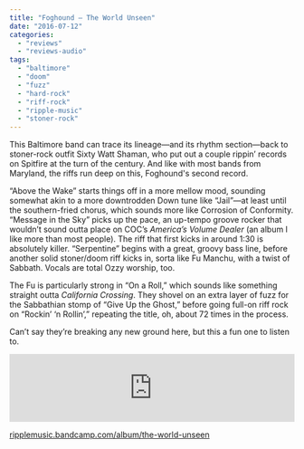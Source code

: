 ```yaml
---
title: "Foghound – The World Unseen"
date: "2016-07-12"
categories: 
  - "reviews"
  - "reviews-audio"
tags: 
  - "baltimore"
  - "doom"
  - "fuzz"
  - "hard-rock"
  - "riff-rock"
  - "ripple-music"
  - "stoner-rock"
---
```


This Baltimore band can trace its lineage—and its rhythm section—back to stoner-rock outfit Sixty Watt Shaman, who put out a couple rippin’ records on Spitfire at the turn of the century. And like with most bands from Maryland, the riffs run deep on this, Foghound's second record.

“Above the Wake” starts things off in a more mellow mood, sounding somewhat akin to a more downtrodden Down tune like “Jail”—at least until the southern-fried chorus, which sounds more like Corrosion of Conformity. “Message in the Sky” picks up the pace, an up-tempo groove rocker that wouldn’t sound outta place on COC’s _America’s Volume Dealer_ (an album I like more than most people). The riff that first kicks in around 1:30 is absolutely killer. “Serpentine” begins with a great, groovy bass line, before another solid stoner/doom riff kicks in, sorta like Fu Manchu, with a twist of Sabbath. Vocals are total Ozzy worship, too.

The Fu is particularly strong in “On a Roll,” which sounds like something straight outta _California Crossing_. They shovel on an extra layer of fuzz for the Sabbathian stomp of “Give Up the Ghost,” before going full-on riff rock on “Rockin’ ‘n Rollin’,” repeating the title, oh, about 72 times in the process.

Can’t say they’re breaking any new ground here, but this a fun one to listen to.

<iframe style="border: 0; width: 100%; height: 120px;" src="https://bandcamp.com/EmbeddedPlayer/album=1617069374/size=large/bgcol=ffffff/linkcol=0687f5/tracklist=false/artwork=small/transparent=true/" width="300" height="150" seamless=""><a href="http://foghound.bandcamp.com/album/the-world-unseen-2">The World Unseen by Foghound</a></iframe>

[ripplemusic.bandcamp.com/album/the-world-unseen](https://ripplemusic.bandcamp.com/album/the-world-unseen)

